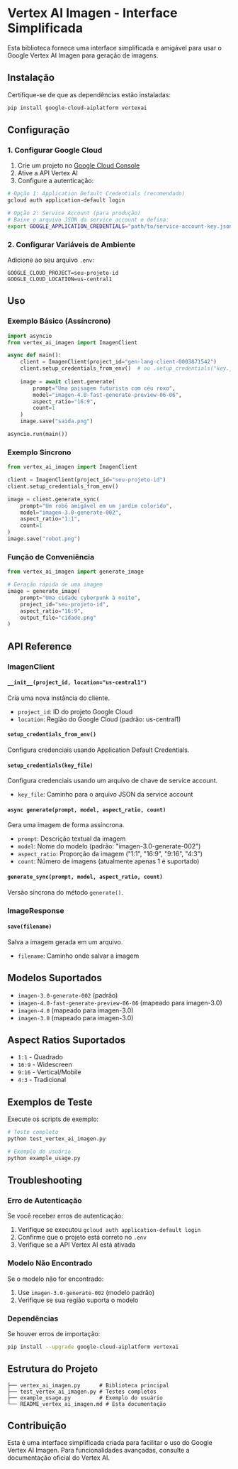 # Vertex AI Imagen - Interface Simplificada

Esta biblioteca fornece uma interface simplificada e amigável para usar o Google Vertex AI Imagen para geração de imagens.

## Instalação

Certifique-se de que as dependências estão instaladas:

```bash
pip install google-cloud-aiplatform vertexai
```

## Configuração

### 1. Configurar Google Cloud

1. Crie um projeto no [Google Cloud Console](https://console.cloud.google.com/)
2. Ative a API Vertex AI
3. Configure a autenticação:

```bash
# Opção 1: Application Default Credentials (recomendado)
gcloud auth application-default login

# Opção 2: Service Account (para produção)
# Baixe o arquivo JSON da service account e defina:
export GOOGLE_APPLICATION_CREDENTIALS="path/to/service-account-key.json"
```

### 2. Configurar Variáveis de Ambiente

Adicione ao seu arquivo `.env`:

```env
GOOGLE_CLOUD_PROJECT=seu-projeto-id
GOOGLE_CLOUD_LOCATION=us-central1
```

## Uso

### Exemplo Básico (Assíncrono)

```python
import asyncio
from vertex_ai_imagen import ImagenClient

async def main():
    client = ImagenClient(project_id="gen-lang-client-0003871542")
    client.setup_credentials_from_env()  # ou .setup_credentials("key.json")
    
    image = await client.generate(
        prompt="Uma paisagem futurista com céu roxo",
        model="imagen-4.0-fast-generate-preview-06-06",
        aspect_ratio="16:9",
        count=1
    )
    image.save("saida.png")

asyncio.run(main())
```

### Exemplo Síncrono

```python
from vertex_ai_imagen import ImagenClient

client = ImagenClient(project_id="seu-projeto-id")
client.setup_credentials_from_env()

image = client.generate_sync(
    prompt="Um robô amigável em um jardim colorido",
    model="imagen-3.0-generate-002",
    aspect_ratio="1:1",
    count=1
)
image.save("robot.png")
```

### Função de Conveniência

```python
from vertex_ai_imagen import generate_image

# Geração rápida de uma imagem
image = generate_image(
    prompt="Uma cidade cyberpunk à noite",
    project_id="seu-projeto-id",
    aspect_ratio="16:9",
    output_file="cidade.png"
)
```

## API Reference

### ImagenClient

#### `__init__(project_id, location="us-central1")`

Cria uma nova instância do cliente.

- `project_id`: ID do projeto Google Cloud
- `location`: Região do Google Cloud (padrão: us-central1)

#### `setup_credentials_from_env()`

Configura credenciais usando Application Default Credentials.

#### `setup_credentials(key_file)`

Configura credenciais usando um arquivo de chave de service account.

- `key_file`: Caminho para o arquivo JSON da service account

#### `async generate(prompt, model, aspect_ratio, count)`

Gera uma imagem de forma assíncrona.

- `prompt`: Descrição textual da imagem
- `model`: Nome do modelo (padrão: "imagen-3.0-generate-002")
- `aspect_ratio`: Proporção da imagem ("1:1", "16:9", "9:16", "4:3")
- `count`: Número de imagens (atualmente apenas 1 é suportado)

#### `generate_sync(prompt, model, aspect_ratio, count)`

Versão síncrona do método `generate()`.

### ImageResponse

#### `save(filename)`

Salva a imagem gerada em um arquivo.

- `filename`: Caminho onde salvar a imagem

## Modelos Suportados

- `imagen-3.0-generate-002` (padrão)
- `imagen-4.0-fast-generate-preview-06-06` (mapeado para imagen-3.0)
- `imagen-4.0` (mapeado para imagen-3.0)
- `imagen-3.0` (mapeado para imagen-3.0)

## Aspect Ratios Suportados

- `1:1` - Quadrado
- `16:9` - Widescreen
- `9:16` - Vertical/Mobile
- `4:3` - Tradicional

## Exemplos de Teste

Execute os scripts de exemplo:

```bash
# Teste completo
python test_vertex_ai_imagen.py

# Exemplo do usuário
python example_usage.py
```

## Troubleshooting

### Erro de Autenticação

Se você receber erros de autenticação:

1. Verifique se executou `gcloud auth application-default login`
2. Confirme que o projeto está correto no `.env`
3. Verifique se a API Vertex AI está ativada

### Modelo Não Encontrado

Se o modelo não for encontrado:

1. Use `imagen-3.0-generate-002` (modelo padrão)
2. Verifique se sua região suporta o modelo

### Dependências

Se houver erros de importação:

```bash
pip install --upgrade google-cloud-aiplatform vertexai
```

## Estrutura do Projeto

```
├── vertex_ai_imagen.py      # Biblioteca principal
├── test_vertex_ai_imagen.py # Testes completos
├── example_usage.py         # Exemplo do usuário
└── README_vertex_ai_imagen.md # Esta documentação
```

## Contribuição

Esta é uma interface simplificada criada para facilitar o uso do Google Vertex AI Imagen. Para funcionalidades avançadas, consulte a documentação oficial do Vertex AI.